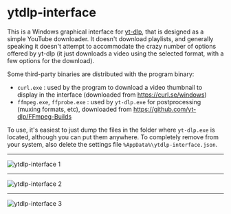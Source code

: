 # ytdlp-interface
This is a Windows graphical interface for [yt-dlp](https://github.com/yt-dlp/yt-dlp), that is designed as a simple YouTube downloader. It doesn't download playlists, and generally speaking it doesn't attempt to accommodate the crazy number of options offered by yt-dlp (it just downloads a video using the selected format, with a few options for the download).

Some third-party binaries are distributed with the program binary:
- `curl.exe` : used by the program to download a video thumbnail to display in the interface (downloaded from https://curl.se/windows)
- `ffmpeg.exe`, `ffprobe.exe` : used by `yt-dlp.exe` for postprocessing (muxing formats, etc), downloaded from https://github.com/yt-dlp/FFmpeg-Builds

To use, it's easiest to just dump the files in the folder where `yt-dlp.exe` is located, although you can put them anywhere. To completely remove from your system, also delete the settings file `%AppData%\ytdlp-interface.json`.

---

![ytdlp-interface 1](https://user-images.githubusercontent.com/20293505/144982043-7f2eff3f-856b-4426-b61d-df53decf070a.png)

---

![ytdlp-interface 2](https://user-images.githubusercontent.com/20293505/144982366-c942426e-95c4-4dfc-ac0e-d3edf64088fb.png)

---

![ytdlp-interface 3](https://user-images.githubusercontent.com/20293505/144983375-348c6569-7cbf-4516-b73f-f754cf954ea0.png)
